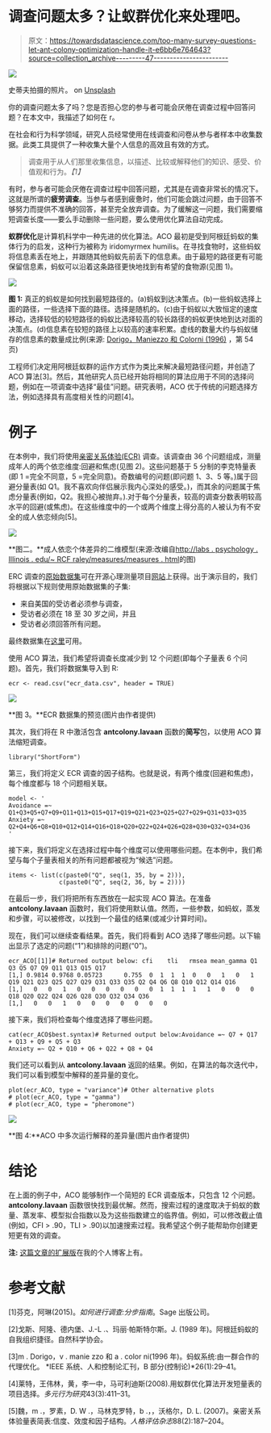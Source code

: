 # 调查问题太多？让蚁群优化来处理吧。

> 原文：<https://towardsdatascience.com/too-many-survey-questions-let-ant-colony-optimization-handle-it-e6bb6e764643?source=collection_archive---------47----------------------->

![](img/07e20a1f0995c08f1f3b9ccfc371fa42.png)

史蒂夫拍摄的照片。 on [Unsplash](https://unsplash.com?utm_source=medium&utm_medium=referral)

你的调查问题太多了吗？您是否担心您的参与者可能会厌倦在调查过程中回答问题？在本文中，我描述了如何在 r。

在社会和行为科学领域，研究人员经常使用在线调查和问卷从参与者样本中收集数据。此类工具提供了一种收集大量个人信息的高效且有效的方式。

> 调查用于从人们那里收集信息，以描述、比较或解释他们的知识、感受、价值观和行为。*【1】*

有时，参与者可能会厌倦在调查过程中回答问题，尤其是在调查非常长的情况下。这就是所谓的**疲劳调查**。当参与者感到疲惫时，他们可能会跳过问题，由于回答不够努力而提供不准确的回答，甚至完全放弃调查。为了缓解这一问题，我们需要缩短调查长度——要么手动删除一些问题，要么使用优化算法自动完成。

**蚁群优化**是计算机科学中一种先进的优化算法。ACO 最初是受到阿根廷蚂蚁的集体行为的启发，这种行为被称为 iridomyrmex humilis。在寻找食物时，这些蚂蚁将信息素丢在地上，并跟随其他蚂蚁先前丢下的信息素。由于最短的路径更有可能保留信息素，蚂蚁可以沿着这条路径更快地找到有希望的食物源(见图 1)。

![](img/e990bc0a6a9f187231e2abcc32696d7e.png)

**图 1:** 真正的蚂蚁是如何找到最短路径的。(a)蚂蚁到达决策点。(b)一些蚂蚁选择上面的路径，一些选择下面的路径。选择是随机的。(c)由于蚂蚁以大致恒定的速度移动，选择较低的较短路径的蚂蚁比选择较高的较长路径的蚂蚁更快地到达对面的决策点。(d)信息素在较短的路径上以较高的速率积累。虚线的数量大约与蚂蚁储存的信息素的数量成比例(来源: [Dorigo，Maniezzo 和 Colorni (1996)](https://ieeexplore.ieee.org/document/484436) ，第 54 页)

工程师们决定用阿根廷蚁群的运作方式作为类比来解决最短路径问题，并创造了 ACO 算法[3]。然后，其他研究人员已经开始将相同的算法应用于不同的选择问题，例如在一项调查中选择“最佳”问题。研究表明，ACO 优于传统的问题选择方法，例如选择具有高度相关性的问题[4]。

# 例子

在本例中，我们将使用[亲密关系体验(ECR)](http://labs.psychology.illinois.edu/~rcfraley/measures/brennan.html) 调查。该调查由 36 个问题组成，测量成年人的两个依恋维度:回避和焦虑(见图 2)。这些问题基于 5 分制的李克特量表(即 1 =完全不同意，5 =完全同意)。奇数编号的问题(即问题 1、3、5 等。)属于回避分量表(如 Q1。我不喜欢向伴侣展示我内心深处的感受。)，而其余的问题属于焦虑分量表(例如，Q2。我担心被抛弃。).对于每个分量表，较高的调查分数表明较高水平的回避(或焦虑)。在这些维度中的一个或两个维度上得分高的人被认为有不安全的成人依恋倾向[5]。

![](img/0c5b9f2aa7f9f9642b668368ef5dcc3d.png)

**图二。**成人依恋个体差异的二维模型(来源:改编自[http://labs . psychology . Illinois . edu/~ RCF raley/measures/measures . html](http://labs.psychology.illinois.edu/~rcfraley/measures/measures.html)的图)

ERC 调查的[原始数据集](http://openpsychometrics.org/_rawdata/ECR-data-1March2018.zip)可在开源心理测量项目[网站](https://openpsychometrics.org/)上获得。出于演示目的，我们将根据以下规则使用原始数据集的子集:

*   来自美国的受访者必须参与调查，
*   受访者必须在 18 至 30 岁之间，并且
*   受访者必须回答所有问题。

最终数据集在[这里](https://raw.githubusercontent.com/okanbulut/tds/main/scale_abbreviation/ecr_data.csv)可用。

使用 ACO 算法，我们希望将调查长度减少到 12 个问题(即每个子量表 6 个问题)。首先，我们将数据集导入到 R:

```
ecr <- read.csv("ecr_data.csv", header = TRUE)
```

![](img/b76963d1e5cd3046407d071775cbfb4a.png)

**图 3。**ECR 数据集的预览(图片由作者提供)

其次，我们将在 R 中激活包含 **antcolony.lavaan** 函数的**简写**包，以使用 ACO 算法缩短调查。

```
library("ShortForm")
```

第三，我们将定义 ECR 调查的因子结构。也就是说，有两个维度(回避和焦虑)，每个维度都与 18 个问题相关联。

```
model <- '
Avoidance =~ Q1+Q3+Q5+Q7+Q9+Q11+Q13+Q15+Q17+Q19+Q21+Q23+Q25+Q27+Q29+Q31+Q33+Q35
Anxiety =~ Q2+Q4+Q6+Q8+Q10+Q12+Q14+Q16+Q18+Q20+Q22+Q24+Q26+Q28+Q30+Q32+Q34+Q36
'
```

接下来，我们将定义在选择过程中每个维度可以使用哪些问题。在本例中，我们希望与每个子量表相关的所有问题都被视为“候选”问题。

```
items <- list(c(paste0("Q", seq(1, 35, by = 2))),
              c(paste0("Q", seq(2, 36, by = 2))))
```

在最后一步，我们将把所有东西放在一起实现 ACO 算法。在准备 **antcolony.lavaan** 函数时，我们将使用默认值。然而，一些参数，如蚂蚁，蒸发和步骤，可以被修改，以找到一个最佳的结果(或减少计算时间)。

现在，我们可以继续查看结果。首先，我们将看到 ACO 选择了哪些问题。以下输出显示了选定的问题(“1”)和排除的问题(“0”)。

```
ecr_ACO[[1]]# Returned output below: cfi    tli   rmsea mean_gamma Q1 Q3 Q5 Q7 Q9 Q11 Q13 Q15 Q17
[1,] 0.9814 0.9768 0.05723      0.755  0  1  1  1  0   0   1   0   1 Q19 Q21 Q23 Q25 Q27 Q29 Q31 Q33 Q35 Q2 Q4 Q6 Q8 Q10 Q12 Q14 Q16
[1,]   0   0   1   0   0   0   0   0   0  1  1  1  1   1   0   0   0 Q18 Q20 Q22 Q24 Q26 Q28 Q30 Q32 Q34 Q36
[1,]   0   0   1   0   0   0   0   0   0   0
```

接下来，我们将检查每个维度选择了哪些问题。

```
cat(ecr_ACO$best.syntax)# Returned output below:Avoidance =~ Q7 + Q17 + Q13 + Q9 + Q5 + Q3
Anxiety =~ Q2 + Q10 + Q6 + Q22 + Q8 + Q4
```

我们还可以看到从 **antcolony.lavaan** 返回的结果。例如，在算法的每次迭代中，我们可以看到模型中解释的差异量的变化。

```
plot(ecr_ACO, type = "variance")# Other alternative plots
# plot(ecr_ACO, type = "gamma")
# plot(ecr_ACO, type = "pheromone")
```

![](img/dd3106b8590fe79c522bcbe543a4bbaa.png)

**图 4:**ACO 中多次运行解释的差异量(图片由作者提供)

# 结论

在上面的例子中，ACO 能够制作一个简短的 ECR 调查版本，只包含 12 个问题。 **antcolony.lavaan** 函数很快找到最优解。然而，搜索过程的速度取决于蚂蚁的数量、蒸发率、模型拟合指数以及为这些指数建立的临界值。例如，可以修改截止值(例如，CFI > .90，TLI > .90)以加速搜索过程。我希望这个例子能帮助你创建更短更有效的调查。

**注:** [这篇文章的扩展版](https://okan.cloud/posts/2021-01-19-how-to-shorten-a-measurement-instrument-automatically-part-ii/)在我的个人博客上有。

# **参考文献**

[1]芬克，阿琳(2015)。*如何进行调查:分步指南*。Sage 出版公司。

[2]戈斯、阿隆、德内堡、J.-L .、玛丽·帕斯特尔斯。J. (1989 年)。阿根廷蚂蚁的自我组织捷径。自然科学协会。

[3]m . Dorigo，v . manie zzo 和 a . color ni(1996 年)。蚂蚁系统:由一群合作的代理优化。 *IEEE 系统、人和控制论汇刊，B 部分(控制论)*26(1):29–41。

[4]莱特，王伟林，黄，李一中，马可利迪斯(2008).用蚁群优化算法开发短量表的项目选择。*多元行为研究*43(3):411–31。

[5]魏，m .，罗素，D. W .，马林克罗特，b .，，沃格尔，D. L. (2007)。亲密关系体验量表简表:信度、效度和因子结构。*人格评估杂志*88(2):187–204。